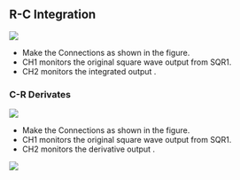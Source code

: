R-C Integration
---

![](https://fossasia.github.io/pslab-experiments/images/schematics/RC.svg)

* Make the Connections as shown in the figure.
* CH1 monitors the original square wave output from SQR1.
* CH2 monitors the integrated output .

### C-R Derivates

![](https://fossasia.github.io/pslab-experiments/images/schematics/RC.svg)

* Make the Connections as shown in the figure.
* CH1 monitors the original square wave output from SQR1.
* CH2 monitors the derivative output .

![](https://fossasia.github.io/pslab-experiments/images/screenshots/rcintegderiv.png)
	
